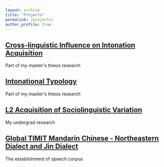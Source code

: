 ```yaml
---
layout: archive
title: "Projects"
permalink: /projects/
author_profile: true
---
```

## [Cross-linguistic Influence on Intonation Acquisition](https://litonglinguistics.github.io/projects/project4_Cross-linguistic)
Part of my master's thesis research

## [Intonational Typology](https://litonglinguistics.github.io/projects/project3_Typology)
Part of my master's thesis research

## [L2 Acquisition of Sociolinguistic Variation](https://litonglinguistics.github.io/projects/project2_td)
My undergrad research

## [Global TIMIT Mandarin Chinese - Northeastern Dialect and Jin Dialect](https://litonglinguistics.github.io/projects/project1_TIMIT)
The establishment of speech corpus


